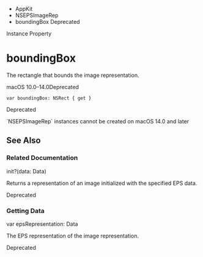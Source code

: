 

- AppKit
- NSEPSImageRep
-  boundingBox Deprecated

Instance Property

# boundingBox

The rectangle that bounds the image representation.

macOS 10.0–14.0Deprecated

``` source
var boundingBox: NSRect { get }
```

Deprecated

\`NSEPSImageRep\` instances cannot be created on macOS 14.0 and later

## See Also

### Related Documentation

init?(data: Data)

Returns a representation of an image initialized with the specified EPS data.

Deprecated

### Getting Data

var epsRepresentation: Data

The EPS representation of the image representation.

Deprecated

